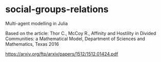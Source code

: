 # social-groups-relations
Multi-agent modelling in Julia

Based on the article:
Thor C., McCoy R., Affinity and Hostility in Divided Communities: a Mathematical Model, Department of Sciences and Mathematics, Texas 2016

https://arxiv.org/ftp/arxiv/papers/1512/1512.01424.pdf
